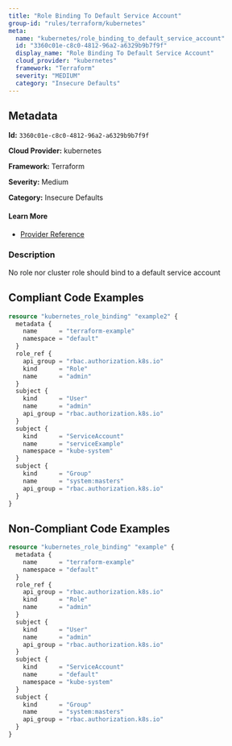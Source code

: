 ```yaml
---
title: "Role Binding To Default Service Account"
group-id: "rules/terraform/kubernetes"
meta:
  name: "kubernetes/role_binding_to_default_service_account"
  id: "3360c01e-c8c0-4812-96a2-a6329b9b7f9f"
  display_name: "Role Binding To Default Service Account"
  cloud_provider: "kubernetes"
  framework: "Terraform"
  severity: "MEDIUM"
  category: "Insecure Defaults"
---
```

## Metadata

**Id:** `3360c01e-c8c0-4812-96a2-a6329b9b7f9f`

**Cloud Provider:** kubernetes

**Framework:** Terraform

**Severity:** Medium

**Category:** Insecure Defaults

#### Learn More

 - [Provider Reference](https://registry.terraform.io/providers/hashicorp/kubernetes/latest/docs/resources/role_binding#subject)

### Description

 No role nor cluster role should bind to a default service account


## Compliant Code Examples
```terraform
resource "kubernetes_role_binding" "example2" {
  metadata {
    name      = "terraform-example"
    namespace = "default"
  }
  role_ref {
    api_group = "rbac.authorization.k8s.io"
    kind      = "Role"
    name      = "admin"
  }
  subject {
    kind      = "User"
    name      = "admin"
    api_group = "rbac.authorization.k8s.io"
  }
  subject {
    kind      = "ServiceAccount"
    name      = "serviceExample"
    namespace = "kube-system"
  }
  subject {
    kind      = "Group"
    name      = "system:masters"
    api_group = "rbac.authorization.k8s.io"
  }
}

```
## Non-Compliant Code Examples
```terraform
resource "kubernetes_role_binding" "example" {
  metadata {
    name      = "terraform-example"
    namespace = "default"
  }
  role_ref {
    api_group = "rbac.authorization.k8s.io"
    kind      = "Role"
    name      = "admin"
  }
  subject {
    kind      = "User"
    name      = "admin"
    api_group = "rbac.authorization.k8s.io"
  }
  subject {
    kind      = "ServiceAccount"
    name      = "default"
    namespace = "kube-system"
  }
  subject {
    kind      = "Group"
    name      = "system:masters"
    api_group = "rbac.authorization.k8s.io"
  }
}

```